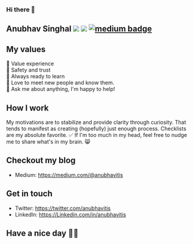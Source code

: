 ### Hi there 👋
## Anubhav Singhal [![](https://img.shields.io/twitter/follow/anubhavitis?style=social)](https://twitter.com/intent/follow?screen_name=anubhavitis) [![](https://img.shields.io/badge/linkedin----blue)](https://www.linkedin.com/in/anubhavitis/) [![medium badge](https://img.shields.io/badge/anubhavitis-30302f?style=flat&logo=medium)](https://medium.com/@anubhavitis)

## My values
🌟 Value experience<br>
💖 Safety and trust<br>
🍏 Always ready to learn<br>
🙌 Love to meet new people and know them.<br>
💬 Ask me about anything, I'm happy to help! 

## How I work
My motivations are to stabilize and provide clarity through curiosity. That tends to manifest as creating (hopefully) just enough process. Checklists are my absolute favorite. ✅ If I'm too much in my head, feel free to nudge me to share what's in my brain. 😸

## Checkout my blog
- Medium: https://medium.com/@anubhavitis

## Get in touch
- Twitter: https://twitter.com/anubhavitis
- LinkedIn: https://Linkedin.com/in/anubhavitis

## Have a nice day 🌟🌟
